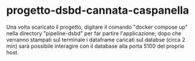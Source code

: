 # progetto-dsbd-cannata-caspanella
Una volta scaricato il progetto, digitare il comando "docker compose up" nella directory "pipeline-dsbd" per far partire l'applicazione; dopo che verranno stampati sul terminale i dataframe caricati sul databse (circa 2 min) sarà possibile interagire con il database alla porta 5100 del proprio host.
